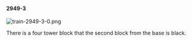 #### 2949-3
![train-2949-3-0.png](https://github.com/lil-lab/nlvr/raw/master/nlvr/train/images/47/train-2949-3-0.png "train-2949-3-0.png")

There is a four tower block that the second block from the base is black.